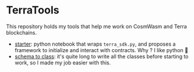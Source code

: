 # TerraTools

This repository holds my tools that help me work on CosmWasm and Terra blockchains.

- [starter](starter.ipynb): python notebook that wraps `terra_sdk.py`, and proposes a framework to initialize and interact with contracts. Why ? I like python 🐍
- [schema to class](schema_to_class/schema_to_class.py): it's quite long to write all the classes before starting to work, so I made my job easier with this.
